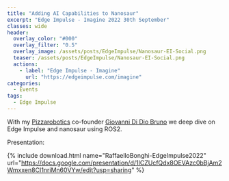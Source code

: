 ```yaml
---
title: "Adding AI Capabilities to Nanosaur"
excerpt: "Edge Impulse - Imagine 2022 30th September"
classes: wide
header:
  overlay_color: "#000"
  overlay_filter: "0.5"
  overlay_image: /assets/posts/EdgeImpulse/Nanosaur-EI-Social.png
  teaser: /assets/posts/EdgeImpulse/Nanosaur-EI-Social.png
  actions:
    - label: "Edge Impulse - Imagine"
      url: "https://edgeimpulse.com/imagine"
categories:
  - Events
tags:
  - Edge Impulse
---
```


With my [Pizzarobotics](https://pizzarobotics.org) co-founder [Giovanni Di Dio Bruno](http://gbr1.github.io/) we deep dive on Edge Impulse and nanosaur using ROS2.

Presentation:

{% include download.html name="RaffaelloBonghi-EdgeImpulse2022" url="https://docs.google.com/presentation/d/1ICZUcfQdx8OEVAzc0bBjAm2Wmxxen8CI1nriMn60VYw/edit?usp=sharing" %}